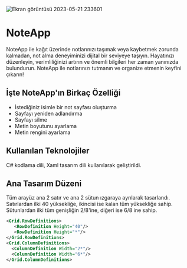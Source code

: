 ![Ekran görüntüsü 2023-05-21 233601](https://github.com/oktayagdag/NoteApp/assets/120986651/94ee2803-6845-44d1-9bb5-0042aaaf68b9)

# NoteApp

NoteApp ile kağıt üzerinde notlarınızı taşımak veya kaybetmek zorunda kalmadan, not alma deneyiminizi dijital bir seviyeye taşıyın. Hayatınızı düzenleyin, verimliliğinizi artırın ve önemli bilgileri her zaman yanınızda bulundurun. NoteApp ile notlarınızı tutmanın ve organize etmenin keyfini çıkarın!


## İşte NoteApp'ın Birkaç Özelliği

- İstediğiniz isimle bir not sayfası oluşturma
- Sayfayı yeniden adlandırma
- Sayfayı silme
- Metin boyutunu ayarlama
- Metin rengini ayarlama

## Kullanılan Teknolojiler
C# kodlama dili, Xaml tasarım dili kullanılarak geliştirildi.

## Ana Tasarım Düzeni
Tüm arayüz ana 2 satır ve ana 2 sütun ızgaraya ayrılarak tasarlandı.
Satırlardan ilki 40 yüksekliğe, ikincisi ise kalan tüm yüksekliğe sahip.
Sütunlardan ilki tüm genişliğin 2/8'ine, diğeri ise 6/8 ine sahip.

```xml
<Grid.RowDefinitions>
   <RowDefinition Height="40"/>
   <RowDefinition Height="*"/>
</Grid.RowDefinitions>
<Grid.ColumnDefinitions>
  <ColumnDefinition Width="2*"/>
  <ColumnDefinition Width="6*"/>
</Grid.ColumnDefinitions>
```



